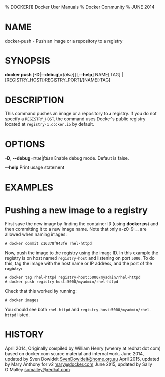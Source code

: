% DOCKER(1) Docker User Manuals
% Docker Community
% JUNE 2014
# NAME
docker-push - Push an image or a repository to a registry

# SYNOPSIS
**docker push**
[**-D**|**--debug**[=*false*]]
[**--help**]
NAME[:TAG] | [REGISTRY_HOST[:REGISTRY_PORT]/]NAME[:TAG]

# DESCRIPTION

This command pushes an image or a repository to a registry. If you do not
specify a `REGISTRY_HOST`, the command uses Docker's public registry located at
`registry-1.docker.io` by default. 

# OPTIONS
**-D**, **--debug**=*true*|*false*
   Enable debug mode. Default is false.

**--help**
   Print usage statement

# EXAMPLES

# Pushing a new image to a registry

First save the new image by finding the container ID (using **docker ps**)
and then committing it to a new image name.  Note that only a-z0-9-_. are
allowed when naming images:

    # docker commit c16378f943fe rhel-httpd

Now, push the image to the registry using the image ID. In this example the
registry is on host named `registry-host` and listening on port `5000`. To do
this, tag the image with the host name or IP address, and the port of the
registry:

    # docker tag rhel-httpd registry-host:5000/myadmin/rhel-httpd
    # docker push registry-host:5000/myadmin/rhel-httpd

Check that this worked by running:

    # docker images

You should see both `rhel-httpd` and `registry-host:5000/myadmin/rhel-httpd`
listed.

# HISTORY
April 2014, Originally compiled by William Henry (whenry at redhat dot com)
based on docker.com source material and internal work.
June 2014, updated by Sven Dowideit <SvenDowideit@home.org.au>
April 2015, updated by Mary Anthony for v2 <mary@docker.com>
June 2015, updated by Sally O'Malley <somalley@redhat.com>

